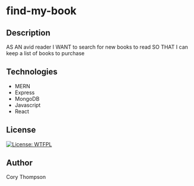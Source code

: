 # find-my-book

## Description
AS AN avid reader
I WANT to search for new books to read
SO THAT I can keep a list of books to purchase

## Technologies
* MERN
* Express
* MongoDB
* Javascript
* React

## License

[![License: WTFPL](https://img.shields.io/badge/License-WTFPL-brightgreen.svg)](http://www.wtfpl.net/about/)

## Author

Cory Thompson
